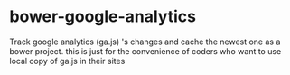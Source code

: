bower-google-analytics
======================

Track google analytics (ga.js) 's changes and cache the newest one as a bower project. this is just for the convenience of coders who want to use local copy of ga.js in their sites

